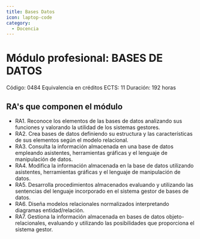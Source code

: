 ```yaml
---
title: Bases Datos
icon: laptop-code
category:
  - Docencia
---
```



# Módulo profesional: BASES DE DATOS

Código: 0484
Equivalencia en créditos ECTS: 11
Duración: 192 horas

## RA's que componen el módulo

* RA1. Reconoce los elementos de las bases de datos analizando sus funciones y valorando la utilidad de los sistemas gestores.
* RA2. Crea bases de datos definiendo su estructura y las características de sus elementos según el modelo relacional.
* RA3. Consulta la información almacenada en una base de datos empleando asistentes, herramientas gráficas y el lenguaje de manipulación de datos.
* RA4. Modifica la información almacenada en la base de datos utilizando asistentes, herramientas  gráficas y el lenguaje de manipulación de datos.
* RA5. Desarrolla procedimientos almacenados evaluando y utilizando las sentencias del lenguaje incorporado en el sistema gestor de bases de datos.
* RA6. Diseña modelos relacionales normalizados interpretando diagramas entidad/relación.
* RA7. Gestiona la información almacenada en bases de datos objeto-relacionales, evaluando y utilizando las posibilidades que proporciona el sistema gestor.